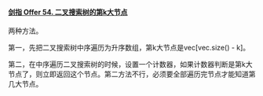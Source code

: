 #### [剑指 Offer 54. 二叉搜索树的第k大节点](https://leetcode.cn/problems/er-cha-sou-suo-shu-de-di-kda-jie-dian-lcof/)

两种方法。

第一，先把二叉搜索树中序遍历为升序数组，第k大节点是vec[vec.size() - k]。

第二，在中序遍历二叉搜索树的时候，设置一个计数器，如果计数器判断是第k大节点了，则立即返回这个节点。第二方法不行，必须要全部遍历完节点才能知道第几大节点。
